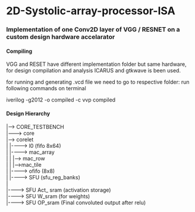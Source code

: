 # 2D-Systolic-array-processor-ISA

### Implementation of one Conv2D layer of VGG / RESNET on a custom design hardware accelarator

#### Compiling 
  
VGG and RESET have different implementation folder but same hardware,
for design compilation and analysis ICARUS and gtkwave is been used.

for running and generating .vcd file we need to go to respective folder:
run following commands on terminal 

iverilog -g2012 -o compiled -c 
vvp compiled

#### Design Hierarchy

|--> CORE_TESTBENCH                                                                                                                       
      |---> core                                                                                                                                           
            |--> corelet                                                                                                          
            |	    |----> l0 (fifo 8x64)                                                                                                           
            |	    |----> mac_array                                                                                                                  
            |	    |          |--> mac_row                                                                                                           
            |   	|	 	               |-->mac_tile                                                                                                     
            |	    |----> ofifo (8x8)                                                                                                                
            |	    |----> SFU   (sfu_reg_banks)                                                                                                          
            |                                                                                                                                              
            |----> SFU Act_ sram (activation storage)                                                                                                     
            |----> SFU W_sram (for weights)                                                                                                               
            |----> SFU OP_sram (Final convoluted output after relu)                                                                                   
      
